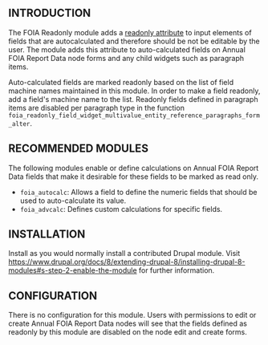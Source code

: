 INTRODUCTION
------------
The FOIA Readonly module adds a [readonly attribute](https://developer.mozilla.org/en-US/docs/Web/HTML/Attributes/readonly)
to input elements of fields that are autocalculated and therefore should be
not be editable by the user.  The module adds this attribute to
auto-calculated fields on Annual FOIA Report Data node forms and any child
widgets such as paragraph items.

Auto-calculated fields are marked readonly based on the list of field machine
names maintained in this module.  In order to make a field readonly, add a
field's machine name to the list.  Readonly fields defined in paragraph items
are disabled per paragraph type in the function
`foia_readonly_field_widget_multivalue_entity_reference_paragraphs_form_alter`.

RECOMMENDED MODULES
------------

The following modules enable or define calculations on Annual FOIA Report Data
fields that make it desirable for these fields to be marked as read only.

* `foia_autocalc`: Allows a field to define the numeric fields that should be
 used to auto-calculate its value.
* `foia_advcalc`:  Defines custom calculations for specific fields.

INSTALLATION
------------

Install as you would normally install a contributed Drupal module. Visit
https://www.drupal.org/docs/8/extending-drupal-8/installing-drupal-8-modules#s-step-2-enable-the-module
for further information.

CONFIGURATION
-------------

There is no configuration for this module.  Users with permissions to edit or
create Annual FOIA Report Data nodes will see that the fields defined as
readonly by this module are disabled on the node edit and create forms.
